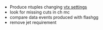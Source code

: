 * Produce ntuples changing [vtx settings](https://github.com/higgs-charm/flashgg/blob/58e151b1836a8fb1b691b317fc26d65c29078cd1/Systematics/test/workspaceStd.py#L239)
* look for missing cuts in ch mc
* compare data events produced with flashgg
* remove jet requirement
